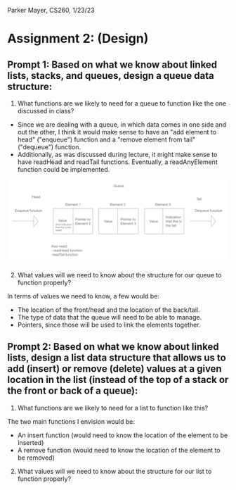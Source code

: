 Parker Mayer, CS260, 1/23/23

# Assignment 2: (Design)

## Prompt 1: Based on what we know about linked lists, stacks, and queues, design a queue data structure:
1. What functions are we likely to need for a queue to function like the one discussed in class?

- Since we are dealing with a queue, in which data comes in one side and out the other, I think it would make sense to have an "add element to head" ("enqueue") function and a "remove element from tail" ("dequeue") function.
- Additionally, as was discussed during lecture, it might make sense to have readHead and readTail functions. Eventually, a readAnyElement function could be implemented.

![image](QueueDesign.png)

2. What values will we need to know about the structure for our queue to function properly?

In terms of values we need to know, a few would be:
- The location of the front/head and the location of the back/tail.
- The type of data that the queue will need to be able to manage.
- Pointers, since those will be used to link the elements together.

## Prompt 2: Based on what we know about linked lists, design a list data structure that allows us to add (insert) or remove (delete) values at a given location in the list (instead of the top of a stack or the front or back of a queue):
1. What functions are we likely to need for a list to function like this?

The two main functions I envision would be:
- An insert function (would need to know the location of the element to be inserted)
- A remove function (would need to know the location of the element to be removed)

2. What values will we need to know about the structure for our list to function properly?


